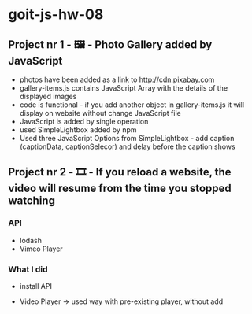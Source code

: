 # goit-js-hw-08

## Project nr 1 - :framed_picture: - Photo Gallery added by JavaScript



- photos have been added as a link to http://cdn.pixabay.com
- gallery-items.js contains JavaScript Array with the details of the displayed images
- code is functional - if you add another object in gallery-items.js it will display on website without change JavaScript file
- JavaScript is added by single operation
- used SimpleLightbox added by npm 
- Used three JavaScript Options from SimpleLightbox - add caption (captionData, captionSelecor) and delay before the caption shows


## Project nr 2 - :film_strip: - If you reload a website, the video will resume from the time you stopped watching

### API
- lodash
- Vimeo Player

### What I did
- install API

- Video Player -> used way with pre-existing player, without add <script> in html
                  used method .on to add an event listener (timeupdate)
                  saved timeupdate in localStorage
- lodash ->       timeupdates every one second 


## Project nr 3






